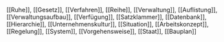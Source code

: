 [[Ruhe]], [[Gesetz]], [[Verfahren]], [[Reihe]], [[Verwaltung]], [[Auflistung]], [[Verwaltungsaufbau]], [[Verfügung]], [[Satzklammer]], [[Datenbank]], [[Hierarchie]], [[Unternehmenskultur]], [[Situation]], [[Arbeitskonzept]], [[Regelung]], [[System]], [[Vorgehensweise]], [[Staat]], [[Bauplan]]